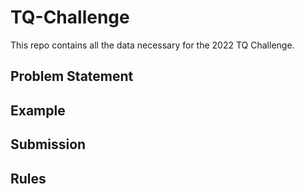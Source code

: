 # TQ-Challenge
This repo contains all the data necessary for the 2022 TQ Challenge. 

## Problem Statement 

## Example 

## Submission

## Rules 


